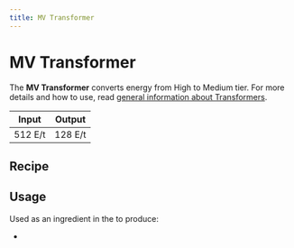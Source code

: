 ```yaml
---
title: MV Transformer
---
```


# MV Transformer

<ItemImage file="mv_transformer" alt="MV Transformer" size="200" />

The **MV Transformer** converts energy from High to Medium tier. For more details and how to use, read [general information about Transformers](/docs/blocks/transformers).

| Input   | Output  |
|---------|---------|
| 512 E/t | 128 E/t |

## Recipe

<CraftingTable recipe="input air techreborn:insulated_gold_cable air input air techreborn:basic_machine_frame air input air techreborn:insulated_gold_cable air output techreborn:mv_transformer"/>

## Usage

Used as an ingredient in the <McItem slug="minecraft:crafting_table" inline={true}/> to produce:

- <McItem slug="techreborn:hv_transformer" inline={true}/>